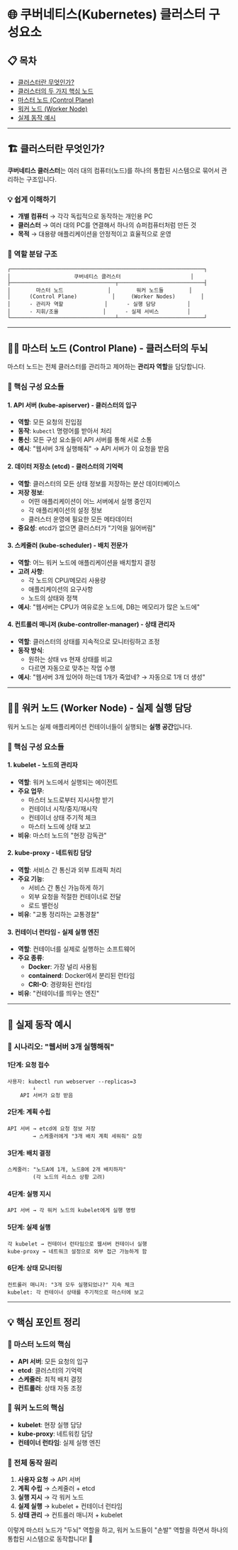 # 🌐 쿠버네티스(Kubernetes) 클러스터 구성요소

## 📋 목차

- [클러스터란 무엇인가?](#클러스터란-무엇인가)
- [클러스터의 두 가지 핵심 노드](#클러스터의-두-가지-핵심-노드)
- [마스터 노드 (Control Plane)](#마스터-노드-control-plane)
- [워커 노드 (Worker Node)](#워커-노드-worker-node)
- [실제 동작 예시](#실제-동작-예시)

---

## 🏗️ 클러스터란 무엇인가?

**쿠버네티스 클러스터**는 여러 대의 컴퓨터(노드)를 하나의 통합된 시스템으로 묶어서 관리하는 구조입니다.

### 💡 쉽게 이해하기

- **개별 컴퓨터** → 각각 독립적으로 동작하는 개인용 PC
- **클러스터** → 여러 대의 PC를 연결해서 하나의 슈퍼컴퓨터처럼 만든 것
- **목적** → 대용량 애플리케이션을 안정적이고 효율적으로 운영

### 🔄 역할 분담 구조

```
┌─────────────────────────────────────────────────────────────┐
│                    쿠버네티스 클러스터                      │
├─────────────────────────────────┬───────────────────────────┤
│        마스터 노드              │        워커 노드들        │
│      (Control Plane)           │     (Worker Nodes)        │
│      - 관리자 역할             │      - 실행 담당          │
│      - 지휘/조율              │      - 실제 서비스         │
└─────────────────────────────────┴───────────────────────────┘
```

---

## 👨‍💼 마스터 노드 (Control Plane) - 클러스터의 두뇌

마스터 노드는 전체 클러스터를 관리하고 제어하는 **관리자 역할**을 담당합니다.

### 🧠 핵심 구성 요소들

#### 1. **API 서버 (kube-apiserver)** - 클러스터의 입구

- **역할**: 모든 요청의 진입점
- **동작**: `kubectl` 명령어를 받아서 처리
- **통신**: 모든 구성 요소들이 API 서버를 통해 서로 소통
- **예시**: "웹서버 3개 실행해줘" → API 서버가 이 요청을 받음

#### 2. **데이터 저장소 (etcd)** - 클러스터의 기억력

- **역할**: 클러스터의 모든 상태 정보를 저장하는 분산 데이터베이스
- **저장 정보**:
  - 어떤 애플리케이션이 어느 서버에서 실행 중인지
  - 각 애플리케이션의 설정 정보
  - 클러스터 운영에 필요한 모든 메타데이터
- **중요성**: etcd가 없으면 클러스터가 "기억을 잃어버림"

#### 3. **스케줄러 (kube-scheduler)** - 배치 전문가

- **역할**: 어느 워커 노드에 애플리케이션을 배치할지 결정
- **고려 사항**:
  - 각 노드의 CPU/메모리 사용량
  - 애플리케이션의 요구사항
  - 노드의 상태와 정책
- **예시**: "웹서버는 CPU가 여유로운 노드에, DB는 메모리가 많은 노드에"

#### 4. **컨트롤러 매니저 (kube-controller-manager)** - 상태 관리자

- **역할**: 클러스터의 상태를 지속적으로 모니터링하고 조정
- **동작 방식**:
  - 원하는 상태 vs 현재 상태를 비교
  - 다르면 자동으로 맞추는 작업 수행
- **예시**: "웹서버 3개 있어야 하는데 1개가 죽었네? → 자동으로 1개 더 생성"

---

## 👷‍♂️ 워커 노드 (Worker Node) - 실제 실행 담당

워커 노드는 실제 애플리케이션 컨테이너들이 실행되는 **실행 공간**입니다.

### 🚀 핵심 구성 요소들

#### 1. **kubelet** - 노드의 관리자

- **역할**: 워커 노드에서 실행되는 에이전트
- **주요 업무**:
  - 마스터 노드로부터 지시사항 받기
  - 컨테이너 시작/중지/재시작
  - 컨테이너 상태 주기적 체크
  - 마스터 노드에 상태 보고
- **비유**: 마스터 노드의 "현장 감독관"

#### 2. **kube-proxy** - 네트워킹 담당

- **역할**: 서비스 간 통신과 외부 트래픽 처리
- **주요 기능**:
  - 서비스 간 통신 가능하게 하기
  - 외부 요청을 적절한 컨테이너로 전달
  - 로드 밸런싱
- **비유**: "교통 정리하는 교통경찰"

#### 3. **컨테이너 런타임** - 실제 실행 엔진

- **역할**: 컨테이너를 실제로 실행하는 소프트웨어
- **주요 종류**:
  - **Docker**: 가장 널리 사용됨
  - **containerd**: Docker에서 분리된 런타임
  - **CRI-O**: 경량화된 런타임
- **비유**: "컨테이너를 띄우는 엔진"

---

## 🔄 실제 동작 예시

### 📝 시나리오: "웹서버 3개 실행해줘"

#### 1단계: 요청 접수

```
사용자: kubectl run webserver --replicas=3
        ↓
    API 서버가 요청 받음
```

#### 2단계: 계획 수립

```
API 서버 → etcd에 요청 정보 저장
        → 스케줄러에게 "3개 배치 계획 세워줘" 요청
```

#### 3단계: 배치 결정

```
스케줄러: "노드A에 1개, 노드B에 2개 배치하자"
        (각 노드의 리소스 상황 고려)
```

#### 4단계: 실행 지시

```
API 서버 → 각 워커 노드의 kubelet에게 실행 명령
```

#### 5단계: 실제 실행

```
각 kubelet → 컨테이너 런타임으로 웹서버 컨테이너 실행
kube-proxy → 네트워크 설정으로 외부 접근 가능하게 함
```

#### 6단계: 상태 모니터링

```
컨트롤러 매니저: "3개 모두 실행되었나?" 지속 체크
kubelet: 각 컨테이너 상태를 주기적으로 마스터에 보고
```

---

## 💡 핵심 포인트 정리

### 🎯 마스터 노드의 핵심

- **API 서버**: 모든 요청의 입구
- **etcd**: 클러스터의 기억력
- **스케줄러**: 최적 배치 결정
- **컨트롤러**: 상태 자동 조정

### 🎯 워커 노드의 핵심

- **kubelet**: 현장 실행 담당
- **kube-proxy**: 네트워킹 담당
- **컨테이너 런타임**: 실제 실행 엔진

### 🔑 전체 동작 원리

1. **사용자 요청** → API 서버
2. **계획 수립** → 스케줄러 + etcd
3. **실행 지시** → 각 워커 노드
4. **실제 실행** → kubelet + 컨테이너 런타임
5. **상태 관리** → 컨트롤러 매니저 + kubelet

이렇게 마스터 노드가 "두뇌" 역할을 하고, 워커 노드들이 "손발" 역할을 하면서 하나의 통합된 시스템으로 동작합니다! 🚀
